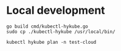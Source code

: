 # Local development

```shell
go build cmd/kubectl-hykube.go
sudo cp ./kubectl-hykube /usr/local/bin/

kubectl hykube plan -n test-cloud
```
